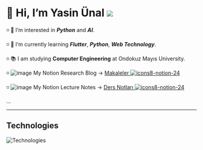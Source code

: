 # 👋 Hi, I’m Yasin Ünal                                                                           ![](https://komarev.com/ghpvc/?username=Pilestin)

◽️ 👀 I’m interested in ***Python*** and ***AI***.

◽️ 🌱 I’m currently learning ***Flutter***, ***Python***, ***Web Technology***.

◽️ 📚 I am studying **Computer Engineering** at Ondokuz Mayıs University.

◽️ ![image](https://user-images.githubusercontent.com/56133248/154103197-e2390754-ca4e-4791-981b-1b27e4340e56.png) My Notion Research Blog -> [Makaleler ![icons8-notion-24](https://user-images.githubusercontent.com/56133248/154280192-b6fcd100-33f4-4096-b760-0d76a1999e3f.png)](https://dawn-squash-710.notion.site/Makaleler-2a2a2615f2964cf584341a880aa94f41)

◽️ ![image](https://user-images.githubusercontent.com/56133248/154103197-e2390754-ca4e-4791-981b-1b27e4340e56.png) My Notion Lecture Notes -> [Ders Notları ![icons8-notion-24](https://user-images.githubusercontent.com/56133248/154280192-b6fcd100-33f4-4096-b760-0d76a1999e3f.png)](https://dawn-squash-710.notion.site/Ders-Notlar-793b45202f03441dae24a4795071d5f7)

...
  

---


## Technologies

![Technologies](https://user-images.githubusercontent.com/56133248/154122260-08c0a25b-f83a-46d5-a508-839ced1eb1ae.png)

 
  
<!---
Pilestin/Pilestin is a ✨ special ✨ repository because its `README.md` (this file) appears on your GitHub profile.
You can click the Preview link to take a look at your changes.
--->

